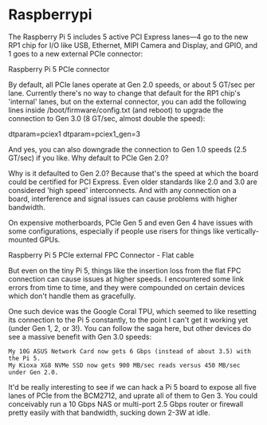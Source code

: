# Raspberrypi

The Raspberry Pi 5 includes 5 active PCI Express lanes—4 go to the new RP1 chip for I/O like USB, Ethernet, MIPI Camera and Display, and GPIO, and 1 goes to a new external PCIe connector:

Raspberry Pi 5 PCIe connector

By default, all PCIe lanes operate at Gen 2.0 speeds, or about 5 GT/sec per lane. Currently there's no way to change that default for the RP1 chip's 'internal' lanes, but on the external connector, you can add the following lines inside /boot/firmware/config.txt (and reboot) to upgrade the connection to Gen 3.0 (8 GT/sec, almost double the speed):

dtparam=pciex1
dtparam=pciex1_gen=3

And yes, you can also downgrade the connection to Gen 1.0 speeds (2.5 GT/sec) if you like.
Why default to PCIe Gen 2.0?

Why is it defaulted to Gen 2.0? Because that's the speed at which the board could be certified for PCI Express. Even older standards like 2.0 and 3.0 are considered 'high speed' interconnects. And with any connection on a board, interference and signal issues can cause problems with higher bandwidth.

On expensive motherboards, PCIe Gen 5 and even Gen 4 have issues with some configurations, especially if people use risers for things like vertically-mounted GPUs.

Raspberry Pi 5 PCIe external FPC Connector - Flat cable

But even on the tiny Pi 5, things like the insertion loss from the flat FPC connection can cause issues at higher speeds. I encountered some link errors from time to time, and they were compounded on certain devices which don't handle them as gracefully.

One such device was the Google Coral TPU, which seemed to like resetting its connection to the Pi 5 constantly, to the point I can't get it working yet (under Gen 1, 2, or 3!). You can follow the saga here, but other devices do see a massive benefit with Gen 3.0 speeds:

    My 10G ASUS Network Card now gets 6 Gbps (instead of about 3.5) with the Pi 5.
    My Kioxa XG8 NVMe SSD now gets 900 MB/sec reads versus 450 MB/sec under Gen 2.0.

It'd be really interesting to see if we can hack a Pi 5 board to expose all five lanes of PCIe from the BCM2712, and uprate all of them to Gen 3. You could conceivably run a 10 Gbps NAS or multi-port 2.5 Gbps router or firewall pretty easily with that bandwidth, sucking down 2-3W at idle.
